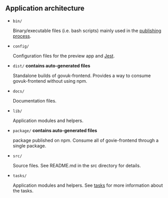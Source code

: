 ## Application architecture


- `bin/`

  Binary/executable files (i.e. bash scripts) mainly used in the [publishing process](/docs/releasing/publishing.md).

- `config/`

  Configuration files for the preview app and [Jest](https://github.com/facebook/jest).


- `dist/` **contains auto-generated files**

  Standalone builds of govuk-frontend. Provides a way to consume govuk-frontend without using npm.

- `docs/`

  Documentation files.

- `lib/`

  Application modules and helpers.

- `package/` **contains auto-generated files**

  package published on npm.
  Consume all of govie-frontend through a single package.

- `src/`

  Source files. See README.md in the src directory for details.

- `tasks/`

  Application modules and helpers. See [tasks](tasks.md) for more information about the tasks.

